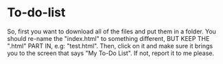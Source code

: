 # To-do-list

So, first you want to download all of the files and put them in a folder. You should re-name the "index.html" to something different, BUT KEEP THE ".html" PART IN, e.g: "test.html". Then, click on it and make sure it brings you to the screen that says "My To-Do List". If not, report it to me please.
